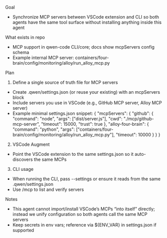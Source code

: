 Goal
- Synchronize MCP servers between VSCode extension and CLI so both agents have the same tool surface without installing anything inside this agent

What exists in repo
- MCP support in qwen-code CLI/core; docs show mcpServers config schema
- Example internal MCP server: containers/four-brain/config/monitoring/alloy/run_alloy_mcp.py

Plan
1) Define a single source of truth file for MCP servers
- Create .qwen/settings.json (or reuse your existing) with an mcpServers block
- Include servers you use in VSCode (e.g., GitHub MCP server, Alloy MCP server)
- Example minimal settings.json snippet:
{
  "mcpServers": {
    "github": {
      "command": "node",
      "args": ["dist/server.js"],
      "cwd": "./mcp/github-mcp-server",
      "timeout": 15000,
      "trust": true
    },
    "alloy-four-brain": {
      "command": "python",
      "args": ["containers/four-brain/config/monitoring/alloy/run_alloy_mcp.py"],
      "timeout": 10000
    }
  }
}

2) VSCode Augment
- Point the VSCode extension to the same settings.json so it auto-discovers the same MCPs

3) CLI usage
- When running the CLI, pass --settings or ensure it reads from the same .qwen/settings.json
- Use /mcp to list and verify servers

Notes
- This agent cannot import/install VSCode’s MCPs “into itself” directly; instead we unify configuration so both agents call the same MCP servers
- Keep secrets in env vars; reference via ${ENV_VAR} in settings.json if supported

